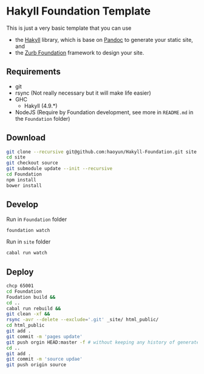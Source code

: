 Hakyll Foundation Template
==========================

This is just a very basic template that you can use
* the [Hakyll][Hakyll] library, which is base on [Pandoc][Pandoc] to generate your static site, and
* the [Zurb Foundation][Foundation] framework to design your site.

## Requirements

* git
* rsync (Not really necessary but it will make life easier)
* GHC
  - Hakyll (4.9.*)
* NodeJS (Require by Foundation development, see more in `README.md` in the `Foundation` folder)

## Download ##

```bash
git clone --recursive git@github.com:haoyun/Hakyll-Foundation.git site
cd site
git checkout source
git submodule update --init --recursive
cd Foundation
npm install
bower install
```

## Develop ##

Run in `Foundation` folder
```bash
foundation watch
```

Run in `site` folder
```bash
cabal run watch
```

## Deploy ##

```bash
chcp 65001
cd Foundation
Foudation build &&
cd ..
cabal run rebuild &&
git clean -xf &&
rsync -avr --delete --exclude='.git' _site/ html_public/
cd html_public
git add .
git commit -m 'pages update'
git push orgin HEAD:master -f # without keeping any history of generated pages
cd ..
git add .
git commit -m 'source updae'
git push origin source
```

[Hakyll]: https://jaspervdj.be/hakyll/
[Foundation]: http://foundation.zurb.com/
[Pandoc]: https://pandoc.org/

